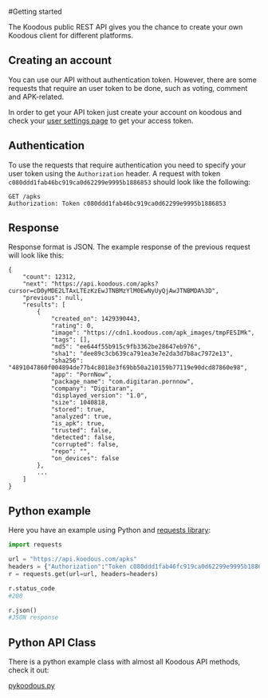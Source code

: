 #Getting started

The Koodous public REST API gives you the chance to create your own Koodous client for different platforms.

## Creating an account

You can use our API without authentication token. However, there are some requests that require an user token to be done, such as voting, comment and APK-related. 

In order to get your API token just create your account on koodous and check 
your [user settings page](//koodous.com/settings/profile) to get your access token.

## Authentication

To use the requests that require authentication you need to specify your user token using the `Authorization` header. A request with token `c080ddd1fab46bc919ca0d62299e9995b1886853` should look like the following:

```
GET /apks
Authorization: Token c080ddd1fab46bc919ca0d62299e9995b1886853
```

## Response

Response format is JSON. The example response of the previous request will look like this:

```
{
    "count": 12312,
    "next": "https://api.koodous.com/apks?cursor=cD0yMDE2LTAxLTEzKzEwJTNBMzYlM0EwNyUyQjAwJTNBMDA%3D",
    "previous": null,
    "results": [
        {
            "created_on": 1429390443,
            "rating": 0,
            "image": "https://cdn1.koodous.com/apk_images/tmpFESIMk",
            "tags": [],
            "md5": "ee644f55b915c9fb3362be28647eb976",
            "sha1": "dee89c3cb639ca791ea3e7e2da3d7b8ac7972e13",
            "sha256": "4891047860f004894de77b4c8018e3f69bb50a210159b77119e90dcd87860e98",
            "app": "PornNow",
            "package_name": "com.digitaran.pornnow",
            "company": "Digitaran",
            "displayed_version": "1.0",
            "size": 1040818,
            "stored": true,
            "analyzed": true,
            "is_apk": true,
            "trusted": false,
            "detected": false,
            "corrupted": false,
            "repo": "",
            "on_devices": false
        },
        ...
    ]
}
```

## Python example

Here you have an example using Python and [requests library](http://docs.python-requests.org/en/latest/):

```python
import requests

url = "https://api.koodous.com/apks"
headers = {"Authorization":"Token c080ddd1fab46fc919ca0d62299e9995b1886853"}
r = requests.get(url=url, headers=headers)

r.status_code
#200

r.json()
#JSON response
```

## Python API Class

There is a python example class with almost all Koodous API methods, check it out:

[pykoodous.py](https://github.com/Koodous/Scripts/blob/master/pykoodous.py)
